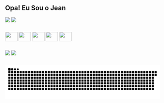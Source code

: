 ## Opa! Eu Sou o Jean
<!--
[![Jean's GitHub stats](https://github-readme-stats.vercel.app/api?username=Jean-Cavalcanti&show_icons=true&hide=stars&theme=tokyonight)](https://github.com/Jean-Cavalcanti/github-readme-stats)
![Top Langs](https://github-readme-stats.vercel.app/api/top-langs/?username=anuraghazra&hide_progress=true&layout=compact&theme=tokyonight)
-->

  <div>
   <img height="180em" src="https://github-readme-stats.vercel.app/api?username=Jean-Cavalcanti&show_icons=true&theme=tokyonight">
   <img height="180em" src="https://github-readme-stats.vercel.app/api/top-langs/?username=Jean-Cavalcanti&layout=compact&theme=tokyonight"
</div>

##

<div>
  <img align="center" height="30" width="40" src="https://cdn.jsdelivr.net/gh/devicons/devicon@latest/icons/figma/figma-original.svg" />
  <img align="center" height="30" width="40" src="https://cdn.jsdelivr.net/gh/devicons/devicon@latest/icons/html5/html5-original.svg" />
  <img align="center" height="30" width="40" src="https://cdn.jsdelivr.net/gh/devicons/devicon@latest/icons/css3/css3-original.svg" />
  <img align="center" height="30" width="40" src="https://cdn.jsdelivr.net/gh/devicons/devicon@latest/icons/javascript/javascript-original.svg" />
  <img align="center" height="30" width="40" src="https://cdn.jsdelivr.net/gh/devicons/devicon@latest/icons/nodejs/nodejs-original.svg" />
  
</div>

##

<div>
  <a href = "https://www.linkedin.com/in/jean-cavalcanti-664616292/"><img src="https://img.shields.io/badge/LinkedIn-0077B5?style=for-the-badge&logo=linkedin&logoColor=white" target="_blank"></a>
  <a href = "mailto:jean.a.cavalcanti05@gmail.com"><img src="https://img.shields.io/badge/Gmail-D14836?style=for-the-badge&logo=gmail&logoColor=white" target="_blank"></a>
</div>

##

<picture>
  <source media="(prefers-color-scheme: dark)" srcset="https://raw.githubusercontent.com/Jean-Cavalcanti/Jean-Cavalcanti/output/github-contribution-grid-snake-dark.svg">
  <source media="(prefers-color-scheme: light)" srcset="https://raw.githubusercontent.com/Jean-Cavalcanti/Jean-Cavalcanti/output/github-contribution-grid-snake.svg">
  <img alt="github contribution grid snake animation" src="https://raw.githubusercontent.com/Jean-Cavalcanti/Jean-Cavalcanti/output/github-contribution-grid-snake.svg">
</picture>
